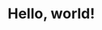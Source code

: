 <!DOCTYPE html>
<html lang="en">
<head>
  <meta charset="UTF-8">
  <meta name="viewport" content="width=device-width, initial-scale=1.0">
  <meta http-equiv="X-UA-Compatible" content="ie=edge">

  <link href="css/bootstrap.css" rel="stylesheet">
  <link rel="stylesheet" href="./styles.css">
  <title>About myself</title>
</head>
<body>
  <h1 class="my-3">Hello, world!</h1>

</body>
</html>
